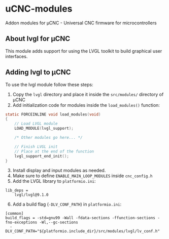# uCNC-modules

Addon modules for µCNC - Universal CNC firmware for microcontrollers

## About lvgl for µCNC

This module adds support for using the LVGL toolkit to build graphical user interfaces.

## Adding lvgl to µCNC

To use the lvgl module follow these steps:

1. Copy the `lvgl` directory and place it inside the `src/modules/` directory of µCNC
2. Add initialization code for modules inside the `load_modules()` function:
```c
static FORCEINLINE void load_modules(void)
{
	// Load LVGL module
	LOAD_MODULE(lvgl_support);

	/* Other modules go here... */

	// Finish LVGL init
	// Place at the end of the function
	lvgl_support_end_init();
}
```
3. Install display and input modules as needed.
4. Make sure to define `ENABLE_MAIN_LOOP_MODULES` inside `cnc_config.h`
5. Add the LVGL library to `platformio.ini`:
```
lib_deps = 
	lvgl/lvgl@9.1.0
```
6. Add a build flag (`-DLV_CONF_PATH`) in `platformio.ini`:
```
[common]
build_flags = -std=gnu99 -Wall -fdata-sections -ffunction-sections -fno-exceptions -Wl,--gc-sections
  -DLV_CONF_PATH="${platformio.include_dir}/src/modules/lvgl/lv_conf.h"
```

